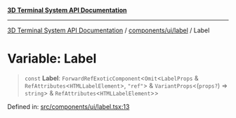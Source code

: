 [**3D Terminal System API Documentation**](../../../../README.md)

***

[3D Terminal System API Documentation](../../../../README.md) / [components/ui/label](../README.md) / Label

# Variable: Label

> `const` **Label**: `ForwardRefExoticComponent`\<`Omit`\<`LabelProps` & `RefAttributes`\<`HTMLLabelElement`\>, `"ref"`\> & `VariantProps`\<(`props?`) => `string`\> & `RefAttributes`\<`HTMLLabelElement`\>\>

Defined in: [src/components/ui/label.tsx:13](https://github.com/Dicommunitas/ThreeJS_Terminal_3D/blob/48170ffd573f70d66a1c284f1f35045f3d98e94f/src/components/ui/label.tsx#L13)
